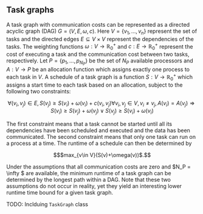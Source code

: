 ## Task graphs

A task graph with communication costs can be represented as a directed acyclic graph (DAG) $G=(V,E,\omega, c)$. Here $V = \{v_1, ..., v_n\}$ represent the set of tasks and the directed edges $E \subseteq V \times V$ represent the dependencies of the tasks. The weighting functions $\omega : V \rightarrow \mathbb{R}^+_0$ and $c:E \rightarrow \mathbb{R}^+_0$ represent the cost of executing a task and the communication cost between two tasks, respectively.
Let $P=\{p_1,\hdots, p_{N_P}\}$ be the set of $N_P$ available processors and $A:V \rightarrow P$ be an allocation function which assigns exactly one process to each task in $V$. A schedule of a task graph is a function $S:V \rightarrow \mathbb{R}^+_0$ which assigns a start time to each task based on an allocation, subject to the following two constraints:

```math
\forall (v_i, v_j) \in E, S(v_j) \geq S(v_i) + \omega(v_i) + c(v_i, v_j)
\forall v_i, v_j \in V, v_i \neq v_j, A(v_i) = A(v_j) \Rightarrow S(v_i) \geq S(v_j)+\omega(v_j) \lor S(v_j) \geq S(v_i)+\omega(v_i)
```

The first constraint means that a task cannot be started until all its dependencies have been scheduled and executed and the data has been communicated. The second constraint means that only one task can run on a process at a time. The runtime of a schedule can then be determined by

```math
$max_{v\in V}(S(v)+\omega(v))$.
```

Under the assumptions that all communication costs are zero and $N_P = \infty $ are available, the minimum runtime of a task graph can be determined by the longest path within a DAG. Note that these two assumptions do not occur in reality, yet they yield an interesting lower runtime time bound for a given task graph.

TODO: Inclduing `TaskGraph` class